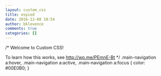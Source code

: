 ```yaml
---
layout: custom_css
title: espied
date: 2016-12-08 10:54
author: bklevence
comments: true
categories: []
---
```

/*
Welcome to Custom CSS!

To learn how this works, see http://wp.me/PEmnE-Bt
*/
.main-navigation a:hover, .main-navigation a:active, .main-navigation a:focus {
	color: #00E0B0;
}
